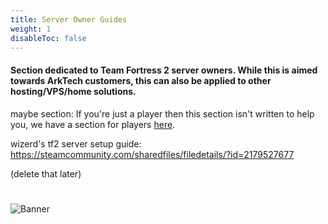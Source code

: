 ```yaml
---
title: Server Owner Guides
weight: 1
disableToc: false
---
```


#### Section dedicated to Team Fortress 2 server owners. While this is aimed towards ArkTech customers, this can also be applied to other hosting/VPS/home solutions. 

maybe section: If you're just a player then this section isn't written to help you, we have a section for players [here](../players/).

wizerd's tf2 server setup guide: https://steamcommunity.com/sharedfiles/filedetails/?id=2179527677

(delete that later)

#
![Banner](/images/fishy.gif)